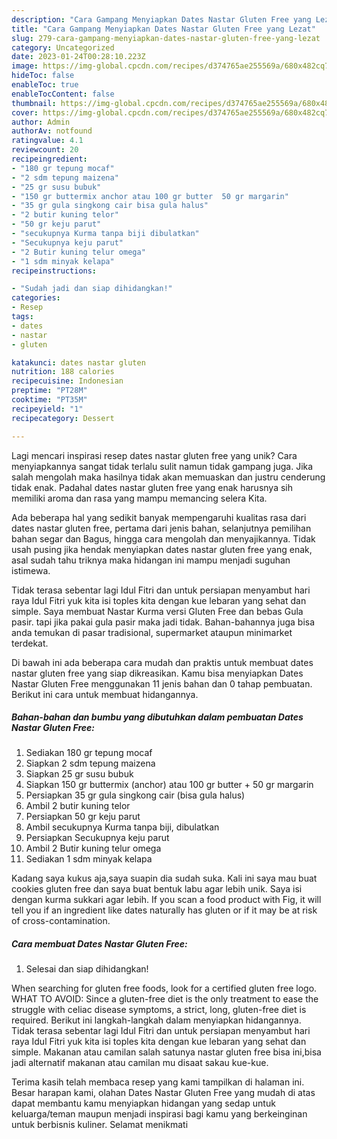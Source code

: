 ```yaml
---
description: "Cara Gampang Menyiapkan Dates Nastar Gluten Free yang Lezat"
title: "Cara Gampang Menyiapkan Dates Nastar Gluten Free yang Lezat"
slug: 279-cara-gampang-menyiapkan-dates-nastar-gluten-free-yang-lezat
category: Uncategorized
date: 2023-01-24T00:28:10.223Z
image: https://img-global.cpcdn.com/recipes/d374765ae255569a/680x482cq70/dates-nastar-gluten-free-foto-resep-utama.jpg
hideToc: false
enableToc: true
enableTocContent: false
thumbnail: https://img-global.cpcdn.com/recipes/d374765ae255569a/680x482cq70/dates-nastar-gluten-free-foto-resep-utama.jpg
cover: https://img-global.cpcdn.com/recipes/d374765ae255569a/680x482cq70/dates-nastar-gluten-free-foto-resep-utama.jpg
author: Admin
authorAv: notfound
ratingvalue: 4.1
reviewcount: 20
recipeingredient:
- "180 gr tepung mocaf"
- "2 sdm tepung maizena"
- "25 gr susu bubuk"
- "150 gr buttermix anchor atau 100 gr butter  50 gr margarin"
- "35 gr gula singkong cair bisa gula halus"
- "2 butir kuning telor"
- "50 gr keju parut"
- "secukupnya Kurma tanpa biji dibulatkan"
- "Secukupnya keju parut"
- "2 Butir kuning telur omega"
- "1 sdm minyak kelapa"
recipeinstructions:

- "Sudah jadi dan siap dihidangkan!"
categories:
- Resep
tags:
- dates
- nastar
- gluten

katakunci: dates nastar gluten 
nutrition: 188 calories
recipecuisine: Indonesian
preptime: "PT28M"
cooktime: "PT35M"
recipeyield: "1"
recipecategory: Dessert

---
```





Lagi mencari inspirasi resep dates nastar gluten free yang unik? Cara menyiapkannya sangat tidak terlalu sulit namun tidak gampang juga. Jika salah mengolah maka hasilnya tidak akan memuaskan dan justru cenderung tidak enak. Padahal dates nastar gluten free yang enak harusnya sih memiliki aroma dan rasa yang mampu memancing selera Kita.





Ada beberapa hal yang sedikit banyak mempengaruhi kualitas rasa dari dates nastar gluten free, pertama dari jenis bahan, selanjutnya pemilihan bahan segar dan Bagus, hingga cara mengolah dan menyajikannya. Tidak usah pusing jika hendak menyiapkan dates nastar gluten free yang enak,      asal sudah tahu triknya maka hidangan ini mampu menjadi suguhan istimewa.














Tidak terasa sebentar lagi Idul Fitri dan untuk persiapan menyambut hari raya Idul Fitri yuk kita isi toples kita dengan kue lebaran yang sehat dan simple. Saya membuat Nastar Kurma versi Gluten Free dan bebas Gula pasir. tapi jika pakai gula pasir maka jadi tidak. Bahan-bahannya juga bisa anda temukan di pasar tradisional, supermarket ataupun minimarket terdekat.






Di bawah ini ada beberapa cara mudah dan praktis untuk membuat dates nastar gluten free yang siap dikreasikan. Kamu bisa menyiapkan Dates Nastar Gluten Free menggunakan 11 jenis bahan dan 0 tahap pembuatan. Berikut ini cara untuk membuat hidangannya.

<!--inarticleads1-->

##### Bahan-bahan dan bumbu yang dibutuhkan dalam pembuatan Dates Nastar Gluten Free:

1. Sediakan 180 gr tepung mocaf
1. Siapkan 2 sdm tepung maizena
1. Siapkan 25 gr susu bubuk
1. Siapkan 150 gr buttermix (anchor) atau 100 gr butter + 50 gr margarin
1. Persiapkan 35 gr gula singkong cair (bisa gula halus)
1. Ambil 2 butir kuning telor
1. Persiapkan 50 gr keju parut
1. Ambil secukupnya Kurma tanpa biji, dibulatkan
1. Persiapkan Secukupnya keju parut
1. Ambil 2 Butir kuning telur omega
1. Sediakan 1 sdm minyak kelapa


Kadang saya kukus aja,saya suapin dia sudah suka. Kali ini saya mau buat cookies gluten free dan saya buat bentuk labu agar lebih unik. Saya isi dengan kurma sukkari agar lebih. If you scan a food product with Fig, it will tell you if an ingredient like dates naturally has gluten or if it may be at risk of cross-contamination. 

<!--inarticleads2-->

##### Cara membuat Dates Nastar Gluten Free:


1. Selesai dan siap dihidangkan!

When searching for gluten free foods, look for a certified gluten free logo. WHAT TO AVOID: Since a gluten-free diet is the only treatment to ease the struggle with celiac disease symptoms, a strict, long, gluten-free diet is required. Berikut ini langkah-langkah dalam menyiapkan hidangannya. Tidak terasa sebentar lagi Idul Fitri dan untuk persiapan menyambut hari raya Idul Fitri yuk kita isi toples kita dengan kue lebaran yang sehat dan simple. Makanan atau camilan salah satunya nastar gluten free bisa ini,bisa jadi alternatif makanan atau camilan mu disaat sakau kue-kue. 

Terima kasih telah membaca resep yang kami tampilkan di halaman ini. Besar harapan kami, olahan Dates Nastar Gluten Free yang mudah di atas dapat membantu kamu menyiapkan hidangan yang sedap untuk keluarga/teman maupun menjadi inspirasi bagi kamu yang berkeinginan untuk berbisnis kuliner. Selamat menikmati
